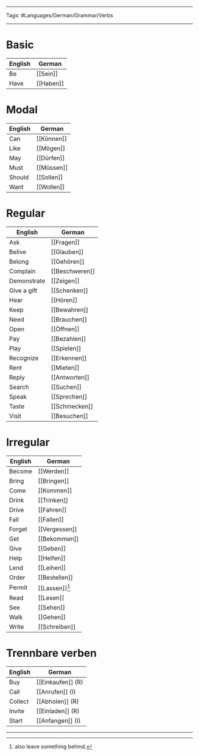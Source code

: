 ___
Tags: #Languages/German/Grammar/Verbs 
___
# Basic 
English | German
------------ | ------------
Be | [[Sein]]
Have | [[Haben]]

# Modal
English | German
------------ | ------------
Can | [[Können]]
Like | [[Mögen]]
May | [[Dürfen]]
Must | [[Müssen]]
Should | [[Sollen]]
Want | [[Wollen]]

# Regular
English | German
------------ | ------------
Ask | [[Fragen]]
Belive | [[Glauben]]
Belong | [[Gehören]]
Complain | [[Beschweren]]
Demonstrate | [[Zeigen]]
Give a gift | [[Schenken]]
Hear | [[Hören]]
Keep | [[Bewahren]]
Need | [[Brauchen]]
Open | [[Öffnen]]
Pay | [[Bezahlen]]
Play | [[Spielen]]
Recognize | [[Erkennen]]
Rent | [[Mieten]]
Reply | [[Antworten]]
Search | [[Suchen]]
Speak | [[Sprechen]]
Taste | [[Schmecken]]
Visit | [[Besuchen]]

# Irregular
English | German
------------ | ------------
Become | [[Werden]]
Bring | [[Bringen]]
Come | [[Kommen]]
Drink | [[Trinken]]
Drive | [[Fahren]]
Fall | [[Fallen]]
Forget | [[Vergessen]]
Get | [[Bekommen]]
Give | [[Geben]]
Help | [[Helfen]]
Lend | [[Leihen]]
Order | [[Bestellen]]
Permit | [[Lassen]][^1]
Read  | [[Lesen]]
See | [[Sehen]]
Walk | [[Gehen]]
Write | [[Schreiben]]


# Trennbare verben
English | German
------------ | ------------
Buy | [[Einkaufen]] (R)
Call | [[Anrufen]] (I)
Collect | [[Abholen]] (R)
Invite | [[Einladen]] (R)
Start | [[Anfangen]] (I)
 
---
[^1]: also leave something behind.